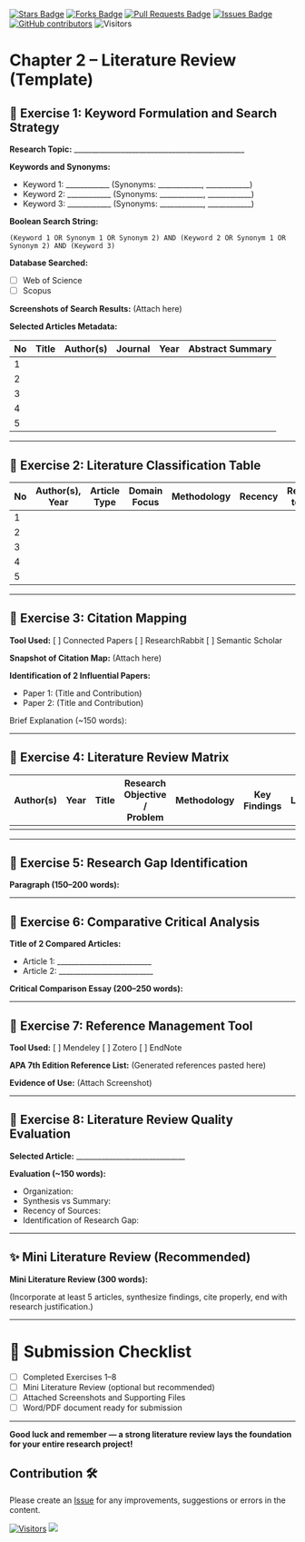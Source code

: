 <a href="https://github.com/drshahizan/research-design/stargazers"><img src="https://img.shields.io/github/stars/drshahizan/research-design" alt="Stars Badge"/></a>
<a href="https://github.com/drshahizan/research-design/network/members"><img src="https://img.shields.io/github/forks/drshahizan/research-design" alt="Forks Badge"/></a>
<a href="https://github.com/drshahizan/research-design/pulls"><img src="https://img.shields.io/github/issues-pr/drshahizan/research-design" alt="Pull Requests Badge"/></a>
<a href="https://github.com/drshahizan/research-design"><img src="https://img.shields.io/github/issues/drshahizan/research-design" alt="Issues Badge"/></a>
<a href="https://github.com/drshahizan/research-design/graphs/contributors"><img alt="GitHub contributors" src="https://img.shields.io/github/contributors/drshahizan/research-design?color=2b9348"></a>
![Visitors](https://api.visitorbadge.io/api/visitors?path=https%3A%2F%2Fgithub.com%2Fdrshahizan%2BDM&labelColor=%23d9e3f0&countColor=%23697689&style=flat)

# Chapter 2 – Literature Review (Template)

## 🔢 Exercise 1: Keyword Formulation and Search Strategy

**Research Topic:** _______________________________________________

**Keywords and Synonyms:**
- Keyword 1: ____________ (Synonyms: ____________, ____________)
- Keyword 2: ____________ (Synonyms: ____________, ____________)
- Keyword 3: ____________ (Synonyms: ____________, ____________)

**Boolean Search String:**
```
(Keyword 1 OR Synonym 1 OR Synonym 2) AND (Keyword 2 OR Synonym 1 OR Synonym 2) AND (Keyword 3)
```

**Database Searched:**
- [ ] Web of Science
- [ ] Scopus

**Screenshots of Search Results:**
(Attach here)

**Selected Articles Metadata:**

| No | Title | Author(s) | Journal | Year | Abstract Summary |
|----|-------|-----------|---------|------|------------------|
| 1  |       |           |         |      |                  |
| 2  |       |           |         |      |                  |
| 3  |       |           |         |      |                  |
| 4  |       |           |         |      |                  |
| 5  |       |           |         |      |                  |

---

## 🔢 Exercise 2: Literature Classification Table

| No | Author(s), Year | Article Type | Domain Focus | Methodology | Recency | Relevance to Study |
|----|-----------------|--------------|--------------|-------------|---------|--------------------|
| 1  |                 |              |              |             |         |                    |
| 2  |                 |              |              |             |         |                    |
| 3  |                 |              |              |             |         |                    |
| 4  |                 |              |              |             |         |                    |
| 5  |                 |              |              |             |         |                    |

---

## 🔢 Exercise 3: Citation Mapping

**Tool Used:** [ ] Connected Papers [ ] ResearchRabbit [ ] Semantic Scholar

**Snapshot of Citation Map:**
(Attach here)

**Identification of 2 Influential Papers:**
- Paper 1: (Title and Contribution)
- Paper 2: (Title and Contribution)

Brief Explanation (~150 words):

---

## 🔢 Exercise 4: Literature Review Matrix

| Author(s) | Year | Title | Research Objective / Problem | Methodology | Key Findings | Limitations | Relevance to Study |
|-----------|------|-------|-------------------------------|-------------|--------------|-------------|--------------------|
|           |      |       |                               |             |              |             |                    |

---

## 🔢 Exercise 5: Research Gap Identification

**Paragraph (150–200 words):**

---

## 🔢 Exercise 6: Comparative Critical Analysis

**Title of 2 Compared Articles:**
- Article 1: __________________________
- Article 2: __________________________

**Critical Comparison Essay (200–250 words):**

---

## 🔢 Exercise 7: Reference Management Tool

**Tool Used:** [ ] Mendeley [ ] Zotero [ ] EndNote

**APA 7th Edition Reference List:**
(Generated references pasted here)

**Evidence of Use:** (Attach Screenshot)

---

## 🔢 Exercise 8: Literature Review Quality Evaluation

**Selected Article:** ______________________________

**Evaluation (~150 words):**

- Organization:
- Synthesis vs Summary:
- Recency of Sources:
- Identification of Research Gap:

---

## ✨ Mini Literature Review (Recommended)

**Mini Literature Review (300 words):**

(Incorporate at least 5 articles, synthesize findings, cite properly, end with research justification.)

---

# 📝 Submission Checklist
- [ ] Completed Exercises 1–8
- [ ] Mini Literature Review (optional but recommended)
- [ ] Attached Screenshots and Supporting Files
- [ ] Word/PDF document ready for submission

---

**Good luck and remember — a strong literature review lays the foundation for your entire research project!**



## Contribution 🛠️
Please create an [Issue](https://github.com/drshahizan/research-design/issues) for any improvements, suggestions or errors in the content.

[![Visitors](https://api.visitorbadge.io/api/visitors?path=https%3A%2F%2Fgithub.com%2Fdrshahizan&labelColor=%23697689&countColor=%23555555&style=plastic)](https://visitorbadge.io/status?path=https%3A%2F%2Fgithub.com%2Fdrshahizan)
![](https://hit.yhype.me/github/profile?user_id=81284918)

